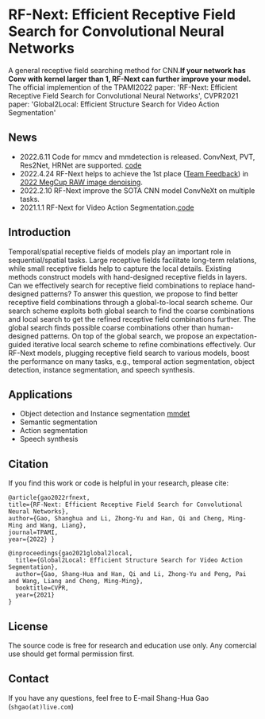 # RF-Next: Efficient Receptive Field Search for Convolutional Neural Networks

A general receptive field searching method for CNN.**If your network has Conv with kernel larger than 1, RF-Next can further improve your model.**
The official implemention of the TPAMI2022 paper: 'RF-Next: Efficient Receptive Field Search for Convolutional Neural Networks',
CVPR2021 paper: 'Global2Local: Efficient Structure Search for Video Action Segmentation'


## News
- 2022.6.11 Code for mmcv and mmdetection is released. ConvNext, PVT, Res2Net, HRNet are supported. [code](https://github.com/ShangHua-Gao/RF-mmdetection/tree/rfsearch/configs/rfnext)
- 2022.4.24 RF-Next helps to achieve the 1st place ([Team Feedback](https://github.com/hlh981029/megcup-feedback)) in [2022 MegCup RAW image denoising](https://studio.brainpp.com/competition/5?name=2022%20MegCup%20%E7%82%BC%E4%B8%B9%E5%A4%A7%E8%B5%9B&tab=rank).
- 2022.2.10 RF-Next improve the SOTA CNN model ConvNeXt on multiple tasks.
- 2021.1.1 RF-Next for Video Action Segmentation.[code](https://github.com/ShangHua-Gao/RFNext/tree/main/rf-action_segmentation)

## Introduction
Temporal/spatial receptive fields of models play an important role in sequential/spatial tasks. Large receptive fields facilitate long-term relations, while small receptive fields help to capture the local details. Existing methods construct models with hand-designed receptive fields in layers. Can we effectively search for receptive field combinations to replace hand-designed patterns? To answer this question, we propose to find better receptive field combinations through a global-to-local search scheme. Our search scheme exploits both global search to find the coarse combinations and local search to get the refined receptive field combinations further. The global search finds possible coarse combinations other than human-designed patterns. On top of the global search, we propose an
expectation-guided iterative local search scheme to refine combinations effectively. Our RF-Next models, plugging receptive field search to various models, boost the performance on many tasks, e.g., temporal action segmentation, object detection, instance segmentation, and speech synthesis. 
## Applications
- Object detection and Instance segmentation [mmdet](https://github.com/ShangHua-Gao/RF-mmdetection/tree/rfsearch/configs/rfnext)
- Semantic segmentation
- Action segmentation
- Speech synthesis

## Citation
If you find this work or code is helpful in your research, please cite:
```
@article{gao2022rfnext,   
title={RF-Next: Efficient Receptive Field Search for Convolutional Neural Networks},   
author={Gao, Shanghua and Li, Zhong-Yu and Han, Qi and Cheng, Ming-Ming and Wang, Liang},   
journal=TPAMI,   
year={2022} }

@inproceedings{gao2021global2local,
  title={Global2Local: Efficient Structure Search for Video Action Segmentation},
  author={Gao, Shang-Hua and Han, Qi and Li, Zhong-Yu and Peng, Pai and Wang, Liang and Cheng, Ming-Ming},
  booktitle=CVPR,
  year={2021}
}
```
## License

The source code is free for research and education use only. Any comercial use should get formal permission first.

## Contact
If you have any questions, feel free to E-mail Shang-Hua Gao (`shgao(at)live.com`)
